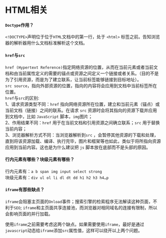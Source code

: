 # HTML相关
#### `Doctype`作用？
`<!DOCTYPE>`声明位于位于`HTML`文档中的第一行，处于 `<html>` 标签之前。告知浏览器的解析器用什么文档标准解析这个文档。
#### `href`与`src`
`href (Hypertext Reference)`指定网络资源的位置，从而在当前元素或者当前文档和由当前属性定义的需要的锚点或资源之间定义一个链接或者关系。（目的不是为了引用资源，而是为了建立联系，让当前标签能够链接到目标地址）。<br/>
`src source`，指向外部资源的位置，指向的内容将会应用到文档中当前标签所在位置。<br/>
`href`与`src`的区别:<br/>
1、请求资源类型不同：`href` 指向网络资源所在位置，建立和当前元素（锚点）或当前文档（链接）之间的联系。在请求 `src` 资源时会将其指向的资源下载并应用到文档中，比如 `JavaScript` 脚本，`img`图片；<br/>
2、作用结果不同：`href` 用于在当前文档和引用资源之间确立联系；`src` 用于替换当前内容；<br/>
3、浏览器解析方式不同：当浏览器解析到`src` ，会暂停其他资源的下载和处理，直到将该资源加载、编译、执行完毕，图片和框架等也如此，类似于将所指向资源应用到当前内容。这也是为什么建议把 `js` 脚本放在底部而不是头部的原因。
#### 行内元素有哪些？块级元素有哪些？
行内元素有：`a b span img input select strong` <br/>
块级元素有：`div ul ol li dl dt dd h1 h2 h3 h4…p`
#### `iframe`有那些缺点？
`iframe`会阻塞主页面的`Onload`事件；搜索引擎的检索程序无法解读这种页面，不利于`SEO`; `iframe`和主页面共享连接池，而浏览器对相同域名的连接有限制，所以会影响页面的并行加载。<br/>

使用`iframe`之前需要考虑这两个缺点。如果需要使用`iframe`，最好是通过`javascript`动态给`iframe`添加`src`属性值，这样可以绕开以上两个问题。








